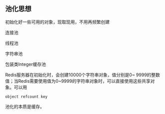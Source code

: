 ## 池化思想



初始化好一些可用的对象，现取现用，不用再频繁创建

连接池

线程池

字符串池

包装类Integer缓存池

Redis服务器在初始化时，会创建10000个字符串对象，值分别是0~ 9999的整数值；当Redis需要使用值为0~9999的字符串对象时，可以直接使用这些共享对象。可以用

```redis
object refcount key
```



池化的本质是缓存。





